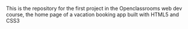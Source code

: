 This is the repository for the first project in the Openclassrooms web dev course, the home page of a vacation booking app built with HTML5 and CSS3
